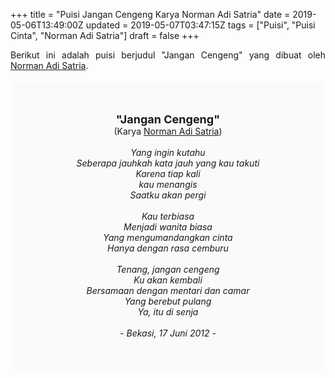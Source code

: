 +++
title = "Puisi Jangan Cengeng Karya Norman Adi Satria"
date = 2019-05-06T13:49:00Z
updated = 2019-05-07T03:47:15Z
tags = ["Puisi", "Puisi Cinta", "Norman Adi Satria"]
draft = false
+++

<div dir="ltr" style="text-align: left;" trbidi="on"><div dir="ltr" style="text-align: left;" trbidi="on"><div style="text-align: justify;">Berikut ini adalah puisi berjudul "Jangan Cengeng" yang dibuat oleh <a href="https://normantis.com/siapa-sih-norman-adi-satria/" target="_blank">Norman Adi Satria</a>.</div><br /><div style="background: #FAFAFA; font-size: 14px; height: auto; margin: 0 auto; padding: 50px; text-align: center; width: auto;"><span style="font-size: 18px;"><b>"Jangan Cengeng"</b></span><br />(Karya <a href="https://www.sekata.web.id/tags/norman-adi-satria/" target="_blank">Norman Adi Satria</a>)<br /><br /><i>Yang ingin kutahu<br />Seberapa jauhkah kata jauh yang kau takuti<br />Karena tiap kali<br />kau menangis<br />Saatku akan pergi<br /><br />Kau terbiasa<br />Menjadi wanita biasa<br />Yang mengumandangkan cinta<br />Hanya dengan rasa cemburu<br /><br />Tenang, jangan cengeng<br />Ku akan kembali<br />Bersamaan dengan mentari dan camar<br />Yang berebut pulang<br />Ya, itu di senja<br /><br />- Bekasi, 17 Juni 2012 -</i> </div></div></div>
